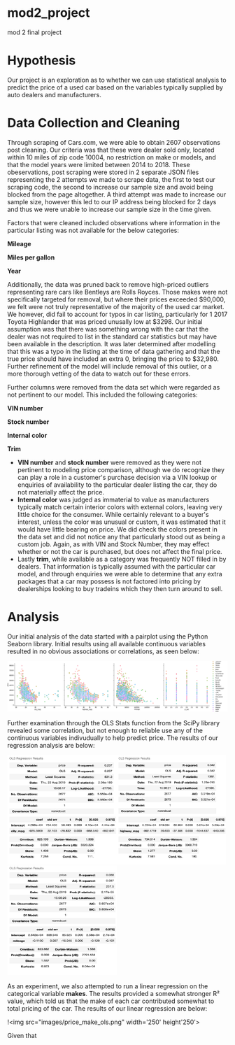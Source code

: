 # mod2_project
mod 2 final project

# Hypothesis

Our project is an exploration as to whether we can use statistical analysis to predict the price of a used car based on the variables typically supplied by auto dealers and manufacturers.

# Data Collection and Cleaning

Through scraping of Cars.com, we were able to obtain 2607 observations post cleaning.  Our criteria was that these were dealer sold only, located within 10 miles of zip code 10004, no restriction on make or models, and that the model years were limited between 2014 to 2018.  These obeservations, post scraping were stored in 2 separate JSON files representing the 2 attempts we made to scrape data, the first to test our scraping code, the second to increase our sample size and avoid being blocked from the page altogether.  A third attempt was made to increase our sample size, however this led to our IP address being blocked for 2 days and thus we were unable to increase our sample size in the time given.

Factors that were cleaned included observations where information in the particular listing was not available for the below categories:  


**Mileage**

**Miles per gallon**

**Year**

Additionally, the data was pruned back to remove high-priced outliers representing rare cars like Bentleys are Rolls Royces.  Those makes were not specifically targeted for removal, but where their prices exceeded $90,000, we felt were not truly representative of the majority of the used car market.  We however, did fail to account for typos in car listing, particularly for 1 2017 Toyota Highlander that was priced unusally low at $3298.  Our initial assumption was that there was something wrong with the car that the dealer was not required to list in the standard car statistics but may have been available in the description.  It was later determined after modelling that this was a typo in the listing at the time of data gathering and that the true price should have included an extra 0, bringing the price to $32,980.  Further refinement of the model will include removal of this outlier, or a more thorough vetting of the data to watch out for these errors.

Further columns were removed from the data set which were regarded as not pertinent to our model.  This included the following categories:


**VIN number**

**Stock number**

**Internal color**

**Trim** 

- **VIN number** and **stock number** were removed as they were not pertinent to modeling price comparison, although we do recognize they can play a role in a customer's purchase decision via a VIN lookup or enquiries of availability to the particular dealer listing the car, they do not materially affect the price.
- **Internal color** was judged as immaterial to value as manufacturers typically match certain interior colors with external colors, leaving very little choice for the consumer.  While certainly relevant to a buyer's interest, unless the color was unusual or custom, it was estimated that it would have little bearing on price.  We did check the colors present in the data set and did not notice any that particularly stood out as being a custom job.  Again, as with VIN and Stock Number, they may effect whether or not the car is purchased, but does not affect the final price.
- Lastly **trim**, while available as a category was frequently NOT filled in by dealers.  That information is typically assumed with the particular car model, and through enquiries we were able to determine that any extra packages that a car may possess is not factored into pricing by dealerships looking to buy tradeins which they then turn around to sell.  

# Analysis

Our initial analysis of the data started with a pairplot using the Python Seaborn library.  Initial results using all available continuous variables resulted in no obvious associations or correlations, as seen below:

![initial data](images/initialdata.png)

Further examination through the OLS Stats function from the SciPy library revealed some correlation, but not enough to reliable use any of the continuous variables indivudually to help predict price.  The results of our regression analysis are below:

<img src="images/price_citympg.png" width='250' height='250'><img src="images/price_highwaympg.png" width='250' height='250'><img src="images/price_mileage.png" width='250' height='250'>

As an experiment, we also attempted to run a linear regression on the categorical variable **makes**.  The results provided a somewhat stronger R² value, which told us that the make of each car contributed somewhat to total pricing of the car.  The results of our linear regression are below:

!<img src="images/price_make_ols.png" width='250' height'250'>

Given that 
